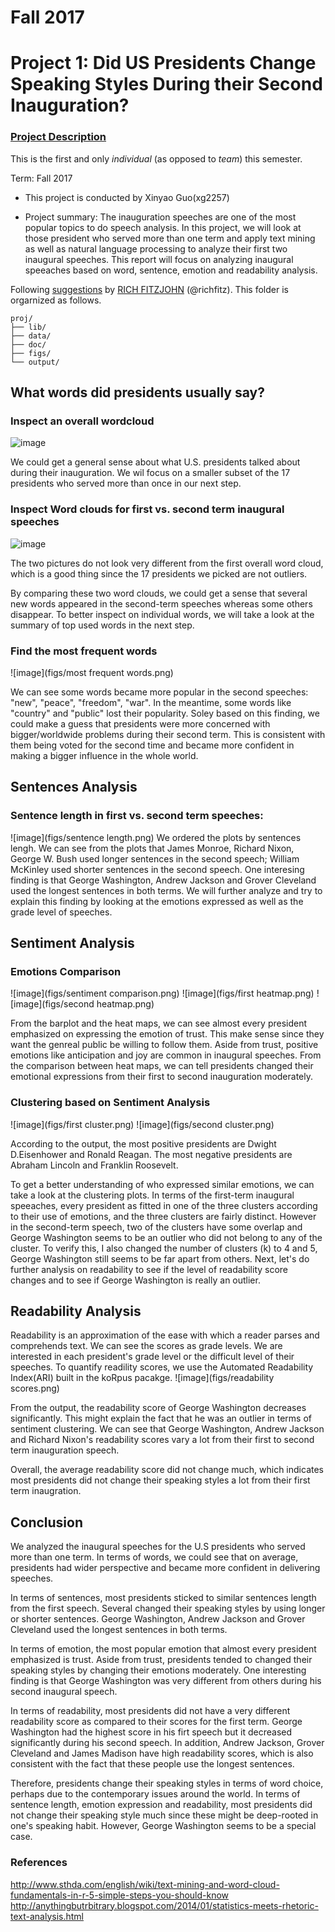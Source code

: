 # Fall 2017
# Project 1: Did US Presidents Change Speaking Styles During their Second Inauguration?

### [Project Description](doc/)
This is the first and only *individual* (as opposed to *team*) this semester. 

Term: Fall 2017

+ This project is conducted by Xinyao Guo(xg2257)

+ Project summary: The inauguration speeches are one of the most popular topics to do speech analysis. In this project, we will look at those president who served more than one term and apply text mining as well as natural language processing to analyze their first two inaugural speeches. This report will focus on analyzing inaugural speeaches based on word, sentence, emotion and readability analysis.


Following [suggestions](http://nicercode.github.io/blog/2013-04-05-projects/) by [RICH FITZJOHN](http://nicercode.github.io/about/#Team) (@richfitz). This folder is orgarnized as follows.

```
proj/
├── lib/
├── data/
├── doc/
├── figs/
└── output/
```

##  What words did presidents usually say?
###  Inspect an overall wordcloud
![image](figs/overallwordcloud.jpeg)

We could get a general sense about what U.S. presidents talked about during their inauguration. We wil focus on a smaller subset of the 17 presidents who served more than once in our next step. 

### Inspect Word clouds for first vs. second term inaugural speeches
![image](figs/wordcloudcompare.jpeg)

The two pictures do not look very different from the first overall word cloud, which is a good thing since the 17 presidents we picked are not outliers.

By comparing these two word clouds, we could get a sense that several new words appeared in the second-term speeches whereas some others disappear. To better inspect on individual words, we will take a look at the summary of top used words in the next step.

### Find the most frequent words
![image](figs/most frequent words.png)

We can see some words became more popular in the second speeches: "new", "peace", "freedom", "war". In the meantime, some words like "country" and "public" lost their popularity. Soley based on this finding, we could make a guess that presidents were more concerned with bigger/worldwide problems during their second term. This is consistent with them being voted for the second time and became more confident in making a bigger influence in the whole world.

## Sentences Analysis
### Sentence length in first vs. second term speeches:
![image](figs/sentence length.png)
We ordered the plots by sentences lengh. We can see from the plots that James Monroe, Richard Nixon, George W. Bush used longer sentences in the second speech; William McKinley used shorter sentences in the second speech. One interesing finding is that George Washington, Andrew Jackson and Grover Cleveland used the longest sentences in both terms. We will further analyze and try to explain this finding by looking at the emotions expressed as well as the grade level of speeches.

## Sentiment Analysis
### Emotions Comparison
![image](figs/sentiment comparison.png)
![image](figs/first heatmap.png)
![image](figs/second heatmap.png)

From the barplot and the heat maps, we can see almost every president emphasized on expressing the emotion of trust. This make sense since they want the genreal public be willing to follow them. Aside from trust, positive emotions like anticipation and joy are common in inaugural speeches. From the comparison between heat maps, we can tell presidents changed their emotional expressions from their first to second inauguration moderately. 

### Clustering based on Sentiment Analysis
![image](figs/first cluster.png)
![image](figs/second cluster.png)

According to the output, the most positive presidents are Dwight D.Eisenhower and Ronald Reagan. The most negative presidents are Abraham Lincoln and Franklin Roosevelt.

To get a better understanding of who expressed similar emotions, we can take a look at the clustering plots. In terms of the first-term inaugural speeaches, every president as fitted in one of the three clusters according to their use of emotions, and the three clusters are fairly distinct. However in the second-term speech, two of the clusters have some overlap and George Washington seems to be an outlier who did not belong to any of the cluster. To verify this, I also changed the number of clusters (k) to 4 and 5, George Washington still seems to be far apart from others. Next, let's do further analysis on readability to see if the level of readability score changes and to see if George Washington is really an outlier.

## Readability Analysis
Readability is an approximation of the ease with which a reader parses and comprehends text. We can see the scores as grade levels. We are interested in each president's grade level or the difficult level of their speeches. To quantify readility scores, we use the Automated Readability Index(ARI) built in the koRpus pacakge.
![image](figs/readability scores.png)

From the output, the readability score of George Washington decreases significantly. This might explain the fact that he was an outlier in terms of sentiment clustering. We can see that George Washington, Andrew Jackson and Richard Nixon's readability scores vary a lot from their first to second term inauguration speech. 

Overall, the average readability score did not change much, which indicates most presidents did not change their speaking styles a lot from their first term inaugration.

## Conclusion
We analyzed the inaugural speeches for the U.S presidents who served more than one term. In terms of words, we could see that on average, presidents had wider perspective and became more confident in delivering speeches.

In terms of sentences, most presidents sticked to similar sentences length from the first speech. Several changed their speaking styles by using longer or shorter sentences. George Washington, Andrew Jackson and Grover Cleveland used the longest sentences in both terms.

In terms of emotion, the most popular emotion that almost every president emphasized is trust. Aside from trust, presidents tended to  changed their speaking styles by changing their emotions moderately. One interesting finding is that George Washington was very different from others during his second inaugural speech. 

In terms of readability, most presidents did not have a very different readability score as compared to their scores for the first term. George Washington had the highest score in his firt speech but it decreased significantly during his second speech. In addition, Andrew Jackson, Grover Cleveland and James Madison have high readability scores, which is also consistent with the fact that these people use the longest sentences.

Therefore, presidents change their speaking styles in terms of word choice, perhaps due to the contemporary issues around the world. In terms of sentence length, emotion expression and readability, most presidents did not change their speaking style much since these might be deep-rooted in one's speaking habit. However, George Washington seems to be a special case. 


### References 
http://www.sthda.com/english/wiki/text-mining-and-word-cloud-fundamentals-in-r-5-simple-steps-you-should-know
http://anythingbutrbitrary.blogspot.com/2014/01/statistics-meets-rhetoric-text-analysis.html

